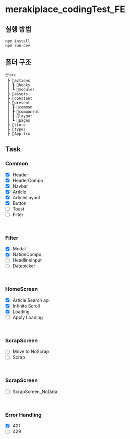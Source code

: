 # merakiplace_codingTest_FE
## 실행 방법
```
npm install
npm run dev
```

## 폴더 구조
```
📦src
 ┣ 📂actions
 ┃ ┣ 📂hooks
 ┃ ┗ 📂modules
 ┣ 📂assets
 ┣ 📂constant
 ┣ 📂present
 ┃ ┣ 📂common
 ┃ ┣ 📂component
 ┃ ┣ 📂layout
 ┃ ┗ 📂pages
 ┣ 📂store
 ┣ 📂types
 ┣ 📜App.tsx
```

## Task
### Common
- [X] Header
- [X] HeaderCompo
- [X] Navbar
- [X] Article
- [X] ArticleLayout
- [X] Button
- [ ] Toast
- [ ] Filter

<br />

### Filter
- [X] Modal
- [X] NationCompo
- [ ] HeadlineInput
- [ ] Datepicker

<br />

### HomeScreen
- [X] Article Search api
- [X] Infinite Scroll
- [X] Loading
- [ ] Apply Loading

<br />

### ScrapScreen
- [ ] Move to NoScrap
- [ ] Scrap

<br />

### ScrapScreen
- [ ] ScrapScreen_NoData

<br />

### Error Handling
- [X] 401
- [ ] 429
